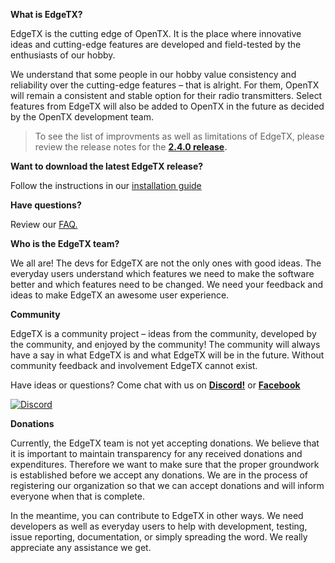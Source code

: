 **What is EdgeTX?**

EdgeTX is the cutting edge of OpenTX. It is the place where innovative ideas and cutting-edge features are developed and field-tested by the enthusiasts of our hobby.

We understand that some people in our hobby value consistency and reliability over the cutting-edge features – that is alright. For them, OpenTX will remain a consistent and stable option for their radio transmitters. Select features from EdgeTX will also be added to OpenTX in the future as decided by the OpenTX development team.

> To see the list of improvments as well as limitations of EdgeTX,
> please review the release notes for the **[2.4.0 release](https://github.com/EdgeTX/edgetx/releases/tag/v2.4.0).**

**Want to download the latest EdgeTX release?** 

Follow the instructions in our  [installation guide](https://github.com/EdgeTX/edgetx.github.io/wiki/EdgeTX-Installation-Guide)

**Have questions?** 

Review our [FAQ.](https://github.com/EdgeTX/edgetx.github.io/wiki/Frequently-Asked-Questions)


**Who is the EdgeTX team?**

We all are! The devs for EdgeTX are not the only ones with good ideas. The everyday users understand which features we need to make the software better and which features need to be changed. We need your feedback and ideas to make EdgeTX an awesome user experience.

**Community**

EdgeTX is a community project – ideas from the community, developed by the community, and enjoyed by the community! The community will always have a say in what EdgeTX is and what EdgeTX will be in the future. Without community feedback and involvement EdgeTX cannot exist.

Have ideas or questions? Come chat with us on **[Discord!](https://github.com/EdgeTX/edgetx.github.io/wiki/Community-Guidlines)** or **[Facebook](https://www.facebook.com/groups/edgetx)**

[![Discord](https://img.shields.io/discord/839849772864503828.svg?label=&logo=discord&logoColor=ffffff&color=7389D8&labelColor=6A7EC2)](https://github.com/EdgeTX/edgetx.github.io/wiki/Community-Guidlines)

**Donations**

Currently, the EdgeTX team is not yet accepting donations. We believe that it is important to maintain transparency for any received donations and expenditures.  Therefore we want to make sure that the proper groundwork is established before we accept any donations. We are in the process of registering our organization so that we can accept donations and will inform everyone when that is complete. 

In the meantime, you can contribute to EdgeTX in other ways. We need developers as well as everyday users to help with development, testing, issue reporting, documentation, or simply spreading the word. We really appreciate any assistance we get.
